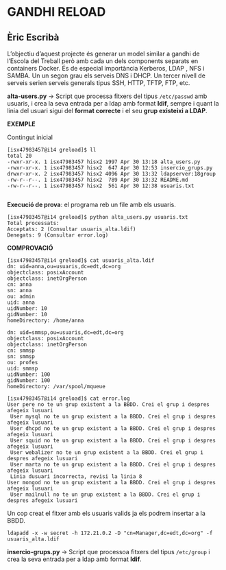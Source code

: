 # GANDHI RELOAD
## Èric Escribà


L’objectiu d’aquest projecte és generar un model similar a gandhi de l’Escola del Treball però amb cada un dels components separats en containers Docker. 
És de especial importància Kerberos, LDAP , NFS i SAMBA. 
Un un segon grau els serveis DNS i DHCP. Un tercer nivell de serveis serien serveis generals tipus SSH, HTTP, TFTP, FTP, etc.

**alta-users.py** -> Script que processa fitxers del tipus `/etc/passwd` amb usuaris, i crea la seva entrada per a ldap amb format **ldif**,
sempre i quant la linia del usuari sigui del **format correcte** i el seu **grup existeixi a LDAP**.

**EXEMPLE**

Contingut inicial

```
[isx47983457@i14 greload]$ ll
total 20
-rwxr-xr-x. 1 isx47983457 hisx2 1997 Apr 30 13:18 alta_users.py
-rwxr-xr-x. 1 isx47983457 hisx2  647 Apr 30 12:53 insercio_grups.py
drwxr-xr-x. 2 isx47983457 hisx2 4096 Apr 30 13:32 ldapserver:18group
-rw-r--r--. 1 isx47983457 hisx2  789 Apr 30 13:32 README.md
-rw-r--r--. 1 isx47983457 hisx2  561 Apr 30 12:38 usuaris.txt
 
```
**Execució de prova**: el programa reb un file amb els usuaris.

```
[isx47983457@i14 greload]$ python alta_users.py usuaris.txt 
Total processats:
Acceptats: 2 (Consultar usuaris_alta.ldif)
Denegats: 9 (Consultar error.log)
```

**COMPROVACIÓ**

```
[isx47983457@i14 greload]$ cat usuaris_alta.ldif 
dn: uid=anna,ou=usuaris,dc=edt,dc=org
objectclass: posixAccount
objectclass: inetOrgPerson
cn: anna
sn: anna
ou: admin
uid: anna
uidNumber: 10
gidNumber: 10
homeDirectory: /home/anna
 
dn: uid=smmsp,ou=usuaris,dc=edt,dc=org
objectclass: posixAccount
objectclass: inetOrgPerson
cn: smmsp
sn: smmsp
ou: profes
uid: smmsp
uidNumber: 100
gidNumber: 100
homeDirectory: /var/spool/mqueue
```


```
[isx47983457@i14 greload]$ cat error.log 
User pere no te un grup existent a la BBDD. Crei el grup i despres afegeix lusuari 
 User mysql no te un grup existent a la BBDD. Crei el grup i despres afegeix lusuari 
 User dhcpd no te un grup existent a la BBDD. Crei el grup i despres afegeix lusuari 
 User squid no te un grup existent a la BBDD. Crei el grup i despres afegeix lusuari 
 User webalizer no te un grup existent a la BBDD. Crei el grup i despres afegeix lusuari 
 User marta no te un grup existent a la BBDD. Crei el grup i despres afegeix lusuari 
 Linia dusuari incorrecta, revisi la linia 8 
User mongod no te un grup existent a la BBDD. Crei el grup i despres afegeix lusuari 
 User mailnull no te un grup existent a la BBDD. Crei el grup i despres afegeix lusuari 
```

Un cop creat el fitxer amb els usuaris valids ja els podrem insertar a la BBDD.

```
ldapadd -x -w secret -h 172.21.0.2 -D "cn=Manager,dc=edt,dc=org" -f usuaris_alta.ldif
```


**insercio-grups.py** -> Script que processoa fitxers del tipus `/etc/group` i crea la seva entrada per a ldap amb format **ldif**.

